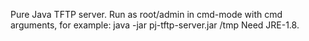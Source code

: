 Pure Java TFTP server. 
Run as root/admin in cmd-mode with cmd arguments, for example: 
    java -jar pj-tftp-server.jar /tmp 
Need JRE-1.8. 